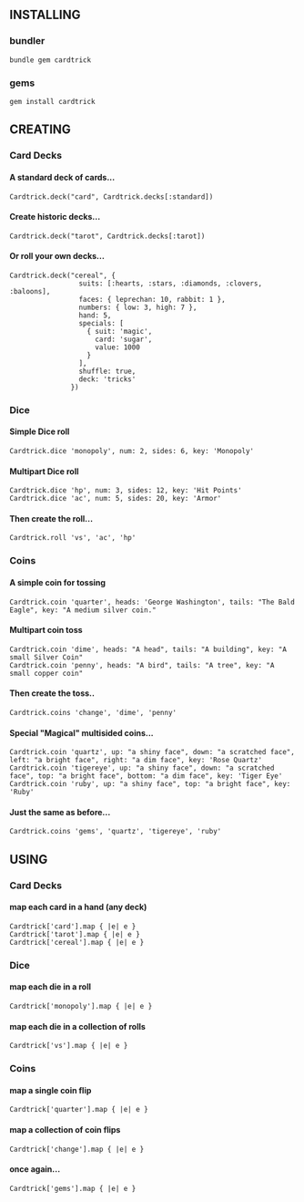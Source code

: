 ## INSTALLING
### bundler
```
bundle gem cardtrick
```
### gems
```
gem install cardtrick
```
## CREATING

### Card Decks

#### A standard deck of cards...
```
Cardtrick.deck("card", Cardtrick.decks[:standard])
```

#### Create historic decks...
```
Cardtrick.deck("tarot", Cardtrick.decks[:tarot])
```

#### Or roll your own decks...
```
Cardtrick.deck("cereal", {
                 suits: [:hearts, :stars, :diamonds, :clovers, :baloons],
                 faces: { leprechan: 10, rabbit: 1 },
                 numbers: { low: 3, high: 7 },
                 hand: 5,
                 specials: [
                   { suit: 'magic',
                     card: 'sugar',
                     value: 1000
                   }
                 ],
                 shuffle: true,
                 deck: 'tricks'
               })
```

### Dice

#### Simple Dice roll
```
Cardtrick.dice 'monopoly', num: 2, sides: 6, key: 'Monopoly'
```

#### Multipart Dice roll
```
Cardtrick.dice 'hp', num: 3, sides: 12, key: 'Hit Points'
Cardtrick.dice 'ac', num: 5, sides: 20, key: 'Armor'
```

#### Then create the roll... 
```
Cardtrick.roll 'vs', 'ac', 'hp'
```

### Coins

#### A simple coin for tossing
```
Cardtrick.coin 'quarter', heads: 'George Washington', tails: "The Bald Eagle", key: "A medium silver coin."
```

#### Multipart coin toss
```
Cardtrick.coin 'dime', heads: "A head", tails: "A building", key: "A small Silver Coin"
Cardtrick.coin 'penny', heads: "A bird", tails: "A tree", key: "A small copper coin"
```

#### Then create the toss..
```
Cardtrick.coins 'change', 'dime', 'penny'
```

#### Special "Magical" multisided coins...
```
Cardtrick.coin 'quartz', up: "a shiny face", down: "a scratched face", left: "a bright face", right: "a dim face", key: 'Rose Quartz'
Cardtrick.coin 'tigereye', up: "a shiny face", down: "a scratched face", top: "a bright face", bottom: "a dim face", key: 'Tiger Eye'
Cardtrick.coin 'ruby', up: "a shiny face", top: "a bright face", key: 'Ruby'
```

#### Just the same as before... 
```
Cardtrick.coins 'gems', 'quartz', 'tigereye', 'ruby'
```

## USING
### Card Decks
#### map each card in a hand (any deck)
```
Cardtrick['card'].map { |e| e }
Cardtrick['tarot'].map { |e| e }
Cardtrick['cereal'].map { |e| e }
```

### Dice
#### map each die in a roll
```
Cardtrick['monopoly'].map { |e| e }
```

#### map each die in a collection of rolls
```
Cardtrick['vs'].map { |e| e }
```

### Coins
#### map a single coin flip
```
Cardtrick['quarter'].map { |e| e }
```

#### map a collection of coin flips
```
Cardtrick['change'].map { |e| e }
```

#### once again...
```
Cardtrick['gems'].map { |e| e }
```
